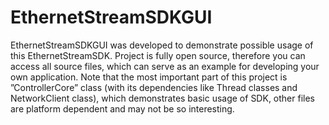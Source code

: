 # EthernetStreamSDKGUI
EthernetStreamSDKGUI was developed to demonstrate possible usage of this EthernetStreamSDK.
Project is fully open source, therefore you can access all source files, which can serve as
an example for developing your own application. Note that the most important part of this project is ”ControllerCore” class (with its dependencies like Thread classes and NetworkClient class), which demonstrates basic usage of SDK, other files are platform dependent and may not be so interesting.
